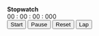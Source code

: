 <!DOCTYPE html>
<html lang="en">
    <head>
        <meta charset="UTF-8">
        <meta http-equiv="X-UA-Compatible" content="IE=edge">
        <meta name="viewport" content="width=device-width, initial-scale=1.0">
        <title>Stopwatch</title>
        <link rel="stylesheet" href="style.css">
    </head>
    <body>
        <div class="heading">
            <b>Stopwatch</b>
        </div>
        <div class="container">
            <div class="timer-display">
                00 : 00 : 00 : 000
            </div>
            <div class="buttons">
                <button id="start-timer">Start</button>
                <button id="pause-timer">Pause</button>
                <button id="reset-timer">Reset</button>
                <button id="lap-time">Lap</button>
            </div>
            <ul id="lap-list"></ul>
        </div>
        <script src="script.js"></script>
    </body>
</html>
